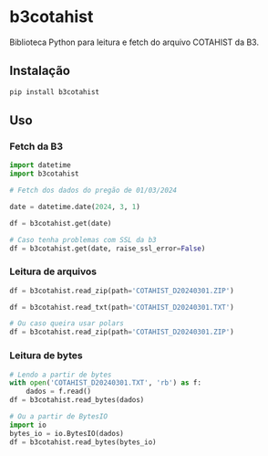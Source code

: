 # b3cotahist

Biblioteca Python para leitura e fetch do arquivo COTAHIST da B3.

## Instalação

```bash
pip install b3cotahist
```

## Uso

### Fetch da B3

```python
import datetime
import b3cotahist

# Fetch dos dados do pregão de 01/03/2024

date = datetime.date(2024, 3, 1)

df = b3cotahist.get(date)

# Caso tenha problemas com SSL da b3
df = b3cotahist.get(date, raise_ssl_error=False)
```

### Leitura de arquivos

```python
df = b3cotahist.read_zip(path='COTAHIST_D20240301.ZIP')

df = b3cotahist.read_txt(path='COTAHIST_D20240301.TXT')

# Ou caso queira usar polars
df = b3cotahist.read_zip(path='COTAHIST_D20240301.ZIP')
```

### Leitura de bytes

```python
# Lendo a partir de bytes
with open('COTAHIST_D20240301.TXT', 'rb') as f:
    dados = f.read()
df = b3cotahist.read_bytes(dados)

# Ou a partir de BytesIO
import io
bytes_io = io.BytesIO(dados)
df = b3cotahist.read_bytes(bytes_io)
```